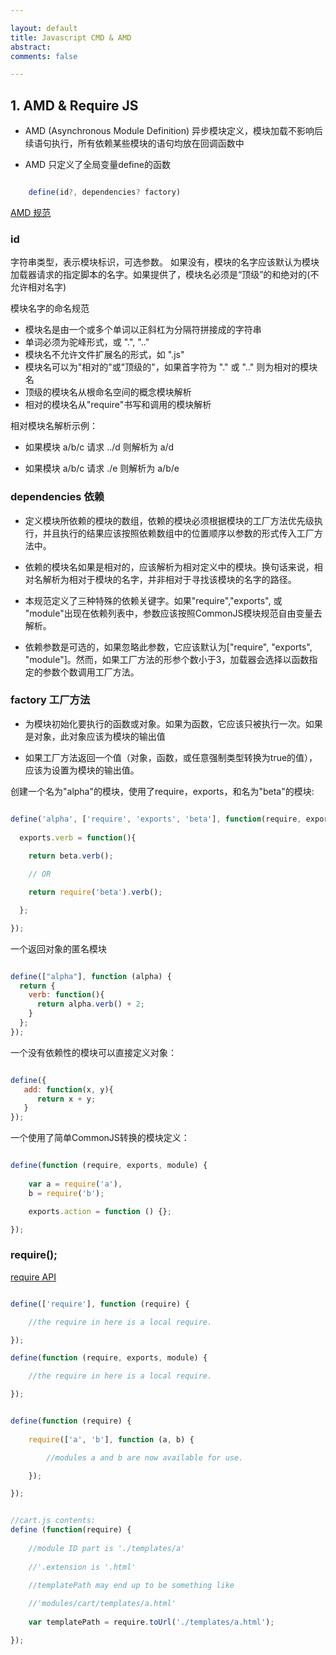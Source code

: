 ```yaml
---

layout: default
title: Javascript CMD & AMD
abstract: 
comments: false

---
```


## 1. AMD & Require JS

- AMD (Asynchronous Module Definition) 异步模块定义，模块加载不影响后续语句执行，所有依赖某些模块的语句均放在回调函数中

- AMD 只定义了全局变量define的函数

```javascript 

	define(id?, dependencies? factory)

```

[AMD 规范](https://github.com/amdjs/amdjs-api/wiki/AMD)

### id 

字符串类型，表示模块标识，可选参数。 如果没有，模块的名字应该默认为模块加载器请求的指定脚本的名字。如果提供了，模块名必须是“顶级”的和绝对的(不允许相对名字)

模块名字的命名规范
- 模块名是由一个或多个单词以正斜杠为分隔符拼接成的字符串
- 单词必须为驼峰形式，或 ".", ".."
- 模块名不允许文件扩展名的形式，如 ".js"
- 模块名可以为"相对的"或"顶级的"，如果首字符为 "." 或 ".." 则为相对的模块名
- 顶级的模块名从根命名空间的概念模块解析
- 相对的模块名从"require"书写和调用的模块解析


相对模块名解析示例：

- 如果模块 a/b/c 请求 ../d 则解析为 a/d

- 如果模块 a/b/c 请求 ./e  则解析为 a/b/e


### dependencies 依赖

- 定义模块所依赖的模块的数组，依赖的模块必须根据模块的工厂方法优先级执行，并且执行的结果应该按照依赖数组中的位置顺序以参数的形式传入工厂方法中。

- 依赖的模块名如果是相对的，应该解析为相对定义中的模块。换句话来说，相对名解析为相对于模块的名字，并非相对于寻找该模块的名字的路径。

- 本规范定义了三种特殊的依赖关键字。如果"require","exports", 或 "module"出现在依赖列表中，参数应该按照CommonJS模块规范自由变量去解析。

- 依赖参数是可选的，如果忽略此参数，它应该默认为["require", "exports", "module"]。然而，如果工厂方法的形参个数小于3，加载器会选择以函数指定的参数个数调用工厂方法。


### factory 工厂方法

- 为模块初始化要执行的函数或对象。如果为函数，它应该只被执行一次。如果是对象，此对象应该为模块的输出值

- 如果工厂方法返回一个值（对象，函数，或任意强制类型转换为true的值），应该为设置为模块的输出值。




创建一个名为"alpha"的模块，使用了require，exports，和名为"beta"的模块:

```javascript

define('alpha', ['require', 'exports', 'beta'], function(require, exports, beta){
		
  exports.verb = function(){
		
    return beta.verb();

    // OR

    return require('beta').verb();

  };

});

```

一个返回对象的匿名模块

```javascript

define(["alpha"], function (alpha) {
  return {
    verb: function(){
      return alpha.verb() + 2;
    }
  };
});


```

一个没有依赖性的模块可以直接定义对象：

```javascript

define({
   add: function(x, y){
      return x + y;
   }
});

```

一个使用了简单CommonJS转换的模块定义：

```javascript

define(function (require, exports, module) {
    
    var a = require('a'),
    b = require('b');

    exports.action = function () {};

});


```

### require();

[require API](https://github.com/amdjs/amdjs-api/wiki/require)


```javascript

define(['require'], function (require) {

    //the require in here is a local require.

});

define(function (require, exports, module) {

    //the require in here is a local require.

});


define(function (require) {
    
    require(['a', 'b'], function (a, b) {

        //modules a and b are now available for use.

    });

});


//cart.js contents:
define (function(require) {
        
	//module ID part is './templates/a'
        
	//'.extension is '.html'

	//templatePath may end up to be something like
	
	//'modules/cart/templates/a.html'
	
	var templatePath = require.toUrl('./templates/a.html');

});


```
